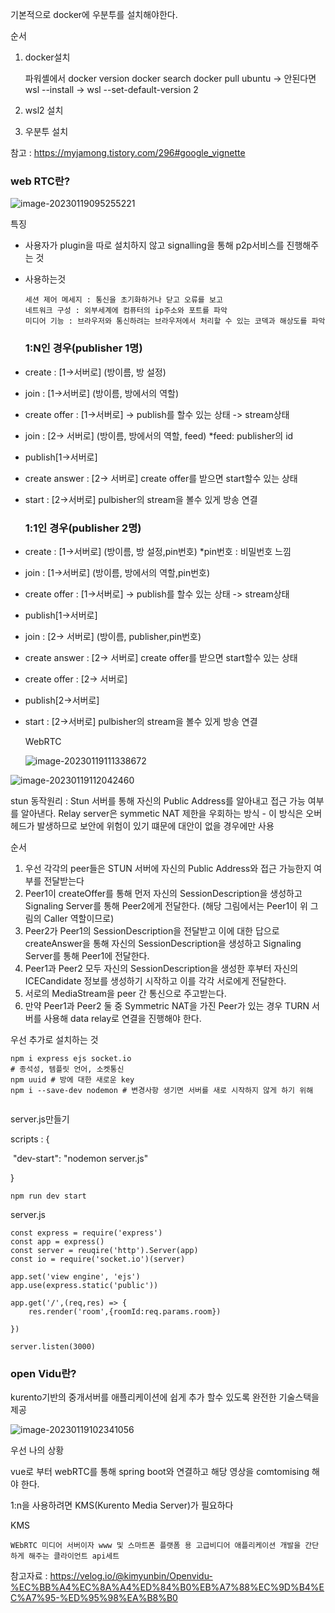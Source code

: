 기본적으로 docker에 우분투를 설치해야한다.

순서 

1. docker설치

   파워셸에서
   docker version
   docker search
   docker pull ubuntu -> 안된다면 wsl --install -> wsl --set-default-version 2

2. wsl2 설치

3. 우분투 설치

참고 : https://myjamong.tistory.com/296#google_vignette



### web RTC란?

![image-20230119095255221](C:\Users\SSAFY\AppData\Roaming\Typora\typora-user-images\image-20230119095255221.png)

특징

+ 사용자가 plugin을 따로 설치하지 않고 signalling을 통해 p2p서비스를 진행해주는 것

+ 사용하는것

  ```
  세션 제어 메세지 : 통신을 초기화하거나 닫고 오류를 보고
  네트워크 구성 : 외부세계에 컴퓨터의 ip주소와 포트를 파악
  미디어 기능 : 브라우저와 통신하려는 브라우저에서 처리할 수 있는 코덱과 해상도를 파악
  ```

  ### 1:N인 경우(publisher 1명)

+ create : [1->서버로] (방이름, 방 설정)

+ join : [1->서버로] (방이름, 방에서의 역할)

+ create offer : [1->서버로]  -> publish를 할수 있는 상태 -> stream상태

+ join : [2-> 서버로] (방이름, 방에서의 역할, feed) *feed: publisher의 id

+ publish[1->서버로]

+ create answer : [2-> 서버로] create offer를 받으면 start할수 있는 상태

+ start : [2->서버로] pulbisher의 stream을 볼수 있게 방송 연결

  ### 1:1인 경우(publisher 2명)

+ create : [1->서버로] (방이름, 방 설정,pin번호) *pin번호 : 비밀번호 느낌

+ join : [1->서버로] (방이름, 방에서의 역할,pin번호)

+ create offer : [1->서버로]  -> publish를 할수 있는 상태 -> stream상태

+ publish[1->서버로]

+ join : [2-> 서버로] (방이름, publisher,pin번호) 

+ create answer : [2-> 서버로] create offer를 받으면 start할수 있는 상태

+ create offer : [2-> 서버로]

+ publish[2->서버로]

+ start : [2->서버로] pulbisher의 stream을 볼수 있게 방송 연결

  WebRTC

  ![image-20230119111338672](C:\Users\SSAFY\AppData\Roaming\Typora\typora-user-images\image-20230119111338672.png)

![image-20230119112042460](C:\Users\SSAFY\AppData\Roaming\Typora\typora-user-images\image-20230119112042460.png)

stun 동작원리 : Stun 서버를 통해 자신의 Public Address를 알아내고 접근 가능 여부를 알아낸다. Relay server은 symmetic NAT 제한을 우회하는 방식 - 이 방식은 오버헤드가 발생하므로 보안에 위험이 있기 떄문에 대안이 없을 경우에만 사용

순서 

1. 우선 각각의 peer들은 STUN 서버에 자신의 Public Address와 접근 가능한지 여부를 전달받는다
2. Peer1이 createOffer를 통해 먼저 자신의 SessionDescription을 생성하고 Signaling Server를 통해 Peer2에게 전달한다. (해당 그림에서는 Peer1이 위 그림의 Caller 역할이므로)
3. Peer2가 Peer1의 SessionDescription을 전달받고 이에 대한 답으로 createAnswer을 통해 자신의 SessionDescription을 생성하고 Signaling Server를 통해 Peer1에 전달한다.
4. Peer1과 Peer2 모두 자신의 SessionDescription을 생성한 후부터 자신의 ICECandidate 정보를 생성하기 시작하고 이를 각각 서로에게 전달한다.
5. 서로의 MediaStream을 peer 간 통신으로 주고받는다.
6. 만약 Peer1과 Peer2 둘 중 Symmetric NAT을 가진 Peer가 있는 경우 TURN 서버를 사용해 data relay로 연결을 진행해야 한다.

우선 추가로 설치하는 것

```
npm i express ejs socket.io 
# 종석성, 템플릿 언어, 소켓통신
npm uuid # 방에 대한 새로운 key
npm i --save-dev nodemon # 변경사항 생기면 서버를 새로 시작하지 않게 하기 위해 


```

server.js만들기

scripts : {

​		"dev-start": "nodemon server.js"

}

```
npm run dev start
```

server.js

```
const express = require('express')
const app = express()
const server = reuqire('http').Server(app)
const io = require('socket.io')(server)

app.set('view engine', 'ejs')
app.use(express.static('public'))

app.get('/',(req,res) => {
	res.render('room',{roomId:req.params.room})

})

server.listen(3000)
```



### open Vidu란?

kurento기반의 중개서버를 애플리케이션에 쉽게 추가 할수 있도록 완전한 기술스택을 제공

![image-20230119102341056](C:\Users\SSAFY\AppData\Roaming\Typora\typora-user-images\image-20230119102341056.png)

우선 나의 상황

vue로 부터 webRTC를 통해 spring boot와 연결하고 해당 영상을 comtomising 해야 한다.

1:n을 사용하려면 KMS(Kurento Media Server)가 필요하다

KMS

```
WEbRTC 미디어 서버이자 www 및 스마트폰 플랫폼 용 고급비디어 애플리케이션 개발을 간단하게 해주는 클라이언트 api세트
```





참고자료 : https://velog.io/@kimyunbin/Openvidu-%EC%BB%A4%EC%8A%A4%ED%84%B0%EB%A7%88%EC%9D%B4%EC%A7%95-%ED%95%98%EA%B8%B0

